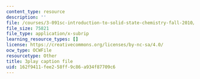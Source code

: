 ```yaml
---
content_type: resource
description: ''
file: /courses/3-091sc-introduction-to-solid-state-chemistry-fall-2010/162f9411fee258ff9c86a934f87709c6_RikovZJdUmg.vtt
file_size: 75821
file_type: application/x-subrip
learning_resource_types: []
license: https://creativecommons.org/licenses/by-nc-sa/4.0/
ocw_type: OCWFile
resourcetype: Other
title: 3play caption file
uid: 162f9411-fee2-58ff-9c86-a934f87709c6
---
```

